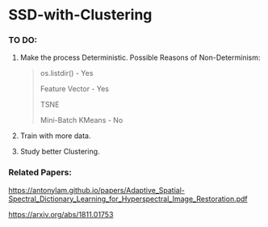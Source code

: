 # SSD-with-Clustering

### TO DO:
1) Make the process Deterministic.
   Possible Reasons of Non-Determinism:
   > os.listdir() - Yes
   > 
   > Feature Vector - Yes
   > 
   > TSNE
   > 
   > Mini-Batch KMeans - No

2) Train with more data.

3) Study better Clustering.

### Related Papers:

https://antonylam.github.io/papers/Adaptive_Spatial-Spectral_Dictionary_Learning_for_Hyperspectral_Image_Restoration.pdf

https://arxiv.org/abs/1811.01753
